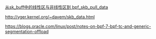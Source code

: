 [从sk_buff中的线性区与非线性区到 bpf_skb_pull_data](https://lizhaolong.blog.csdn.net/article/details/123804024)

http://vger.kernel.org/~davem/skb_data.html

https://blogs.oracle.com/linux/post/notes-on-bpf-7-bpf-tc-and-generic-segmentation-offload